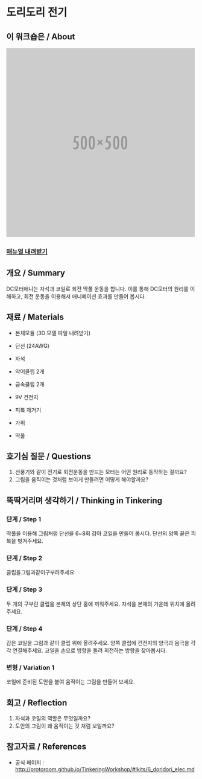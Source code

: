 # 도리도리 전기

## 이 워크숍은 / About
![Sketch Image](images/blank.png)

### [매뉴얼 내려받기](pdf/6_doridori_elec.pdf) 


## 개요 / Summary
DC모터애니는 자석과 코일로 회전 딱풀 운동을 합니다. 이를 통해 DC모터의 원리를 이해하고, 회전 운동을 이용해서 애니메이션 효과를 만들어 봅시다.


## 재료 / Materials

 * 본체모듈 (3D 모델 파일 내려받기)
 * 단선 (24AWG)
 * 자석
 * 악어클립 2개
 * 금속클립 2개
 * 9V 건전지
 
 
 * 피복 제거기
 * 가위
 * 딱풀


## 호기심 질문 / Questions
 1. 선풍기와 같이 전기로 회전운동을 만드는 모터는 어떤 원리로 동작하는 걸까요?
 1. 그림을 움직이는 것처럼 보이게 만들려면 어떻게 해야할까요?


## 뚝딱거리며 생각하기 / Thinking in Tinkering

### 단계 / Step 1
딱풀을 이용해 그림처럼 단선을 6~8회 감아 코일을 만들어 봅시다. 단선의 양쪽 끝은 피복을 벗겨주세요.

### 단계 / Step 2
클립을그림과같이구부려주세요.

### 단계 / Step 3
두 개의 구부린 클립을 본체의 상단 홈에 끼워주세요. 자석을 본체의 가운데 위치에 올려주세요.

### 단계 / Step 4
감은 코일을 그림과 같이 클립 위에 올려주세요. 양쪽 클립에 건전지의 양극과 음극을 각각 연결해주세요. 코일을 손으로 방향을 돌려 회전하는 방향을 찾아봅시다.

### 변형 / Variation 1
코일에 준비된 도안을 붙여 움직이는 그림을 만들어 보세요.


## 회고 / Reflection
 1. 자석과 코일의 역할은 무엇일까요?
 1. 도안의 그림이 왜 움직이는 것 처럼 보일까요?


## 참고자료 / References
 * 공식 페이지 : http://protoroom.github.io/TinkeringWorkshop/#!kits/6_doridori_elec.md

